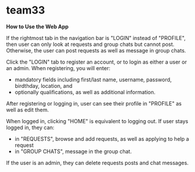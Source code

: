 # team33

**How to Use the Web App**

If the rightmost tab in the navigation bar is "LOGIN" instead of "PROFILE", then user can only look at requests and group chats but cannot post. Otherwise, the user can post requests as well as message in group chats. 

Click the "LOGIN" tab to register an account, or to login as either a user or an admin. When registering, you will enter:
* mandatory fields including first/last name, username, password, birdthday, location, and 
* optionally qualifications, as well as additional information. 

After registering or logging in, user can see their profile in "PROFILE" as well as edit them. 

When logged in, clicking "HOME" is equivalent to logging out. If user stays logged in, they can:
* in "REQUESTS", browse and add requests, as well as applying to help a request
* in "GROUP CHATS", message in the group chat.

If the user is an admin, they can delete requests posts and chat messages.
